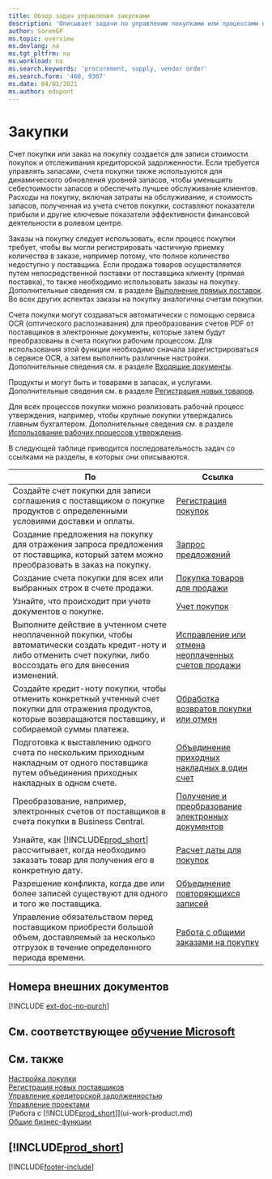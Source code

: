 ```yaml
---
title: Обзор задач управления закупками
description: 'Описывает задачи по управлению покупками или процессами покупок, включая работу счетов покупки и заказов на покупку.'
author: SorenGP
ms.topic: overview
ms.devlang: na
ms.tgt_pltfrm: na
ms.workload: na
ms.search.keywords: 'procurement, supply, vendor order'
ms.search.form: '460, 9307'
ms.date: 04/01/2021
ms.author: edupont
---
```

# Закупки

Счет покупки или заказ на покупку создается для записи стоимости покупок и отслеживания кредиторской задолженности. Если требуется управлять запасами, счета покупки также используются для динамического обновления уровней запасов, чтобы уменьшить себестоимости запасов и обеспечить лучшее обслуживание клиентов. Расходы на покупку, включая затраты на обслуживание, и стоимость запасов, полученная из учета счетов покупки, составляют показатели прибыли и другие ключевые показатели эффективности финансовой деятельности в ролевом центре.

Заказы на покупку следует использовать, если процесс покупки требует, чтобы вы могли регистрировать частичную приемку количества в заказе, например потому, что полное количество недоступно у поставщика. Если продажа товаров осуществляется путем непосредственной поставки от поставщика клиенту (прямая поставка), то также необходимо использовать заказы на покупку. Дополнительные сведения см. в разделе [Выполнение прямых поставок](sales-how-drop-shipment.md). Во всех других аспектах заказы на покупку аналогичны счетам покупки.

Счета покупки могут создаваться автоматически с помощью сервиса OCR (оптического распознавания) для преобразования счетов PDF от поставщиков в электронные документы, которые затем будут преобразованы в счета покупки рабочим процессом. Для использования этой функции необходимо сначала зарегистрироваться в сервисе OCR, а затем выполнить различные настройки. Дополнительные сведения см. в разделе [Входящие документы](across-income-documents.md).

Продукты и могут быть и товарами в запасах, и услугами. Дополнительные сведения см. в разделе [Регистрация новых товаров](inventory-how-register-new-items.md).

Для всех процессов покупки можно реализовать рабочий процесс утверждения, например, чтобы крупные покупки утверждались главным бухгалтером. Дополнительные сведения см. в разделе [Использование рабочих процессов утверждения](across-how-use-approval-workflows.md).

В следующей таблице приводится последовательность задач со ссылками на разделы, в которых они описываются.

| По | Ссылка |
| --- | --- |
| Создайте счет покупки для записи соглашения с поставщиком о покупке продуктов с определенными условиями доставки и оплаты. |[Регистрация покупок](purchasing-how-record-purchases.md) |
|Создание предложения на покупку для отражения запроса предложения от поставщика, который затем можно преобразовать в заказ на покупку.|[Запрос предложений](purchasing-how-request-quotes.md)|
| Создание счета покупки для всех или выбранных строк в счете продажи. |[Покупка товаров для продажи](purchasing-how-purchase-products-sale.md) |
|Узнайте, что происходит при учете документов о покупке.|[Учет покупок](ui-post-purchases.md)|
| Выполните действие в учтенном счете неоплаченной покупки, чтобы автоматически создать кредит-ноту и либо отменить счет покупки, либо воссоздать его для внесения изменений. |[Исправление или отмена неоплаченных счетов продажи](purchasing-how-correct-cancel-unpaid-purchase-invoices.md) |
| Создайте кредит-ноту покупки, чтобы отменить конкретный учтенный счет покупки для отражения продуктов, которые возвращаются поставщику, и собираемой суммы платежа. |[Обработка возвратов покупки или отмен](purchasing-how-register-new-vendors.md) |
|Подготовка к выставлению одного счета по нескольким приходным накладным от одного поставщика путем объединения приходных накладных в одном счете.|[Объединение приходных накладных в один счет](purchasing-how-to-combine-receipts.md)|
|Преобразование, например, электронных счетов от поставщиков в счета покупки в Business Central.|[Получение и преобразование электронных документов](purchasing-how-to-receive-and-convert-electronic-documents.md)|
| Узнайте, как [!INCLUDE[prod_short](includes/prod_short.md)] рассчитывает, когда необходимо заказать товар для получения его в конкретную дату.|[Расчет даты для покупок](purchasing-date-calculation-for-purchases.md)|
|Разрешение конфликта, когда две или более записей существуют для одного и того же поставщика.|[Объединение повторяющихся записей](sales-how-merge-duplicate-records.md)|
|Управление обязательством перед поставщиком приобрести большой объем, доставляемый за несколько отгрузок в течение определенного периода времени.|[Работа с общими заказами на покупку](sales-how-to-create-blanket-sales-orders.md)|

## Номера внешних документов

[!INCLUDE [ext-doc-no-purch](includes/ext-doc-no-purch.md)]

## См. соответствующее [обучение Microsoft](/training/paths/purchase-items-services-dynamics-365-business-central/)

## См. также

[Настройка покупки](purchasing-setup-purchasing.md)  
[Регистрация новых поставщиков](purchasing-how-register-new-vendors.md)  
[Управление кредиторской задолженностью](payables-manage-payables.md)  
[Управление проектами](projects-manage-projects.md)  
[Работа с [!INCLUDE[prod_short](includes/prod_short.md)]](ui-work-product.md)  
[Общие бизнес-функции](ui-across-business-areas.md)

## [!INCLUDE[prod_short](includes/free_trial_md.md)]  


[!INCLUDE[footer-include](includes/footer-banner.md)]
